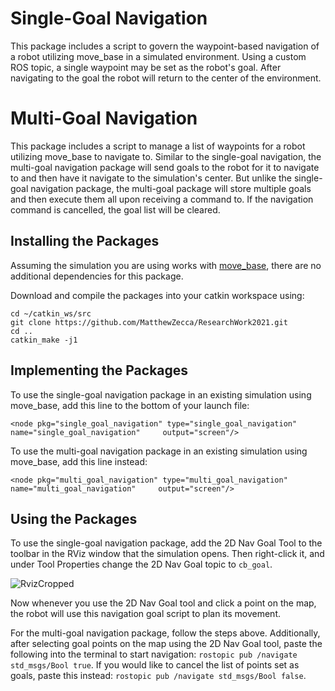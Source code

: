 # Single-Goal Navigation
This package includes a script to govern the waypoint-based navigation of a robot utilizing move_base in a simulated environment. Using a custom ROS topic, a single waypoint may be set as the robot's goal. After navigating to the goal the robot will return to the center of the environment.

# Multi-Goal Navigation
This package includes a script to manage a list of waypoints for a robot utilizing move_base to navigate to. Similar to the single-goal navigation, the multi-goal navigation package will send goals to the robot for it to navigate to and then have it navigate to the simulation's center. But unlike the single-goal navigation package, the multi-goal package will store multiple goals and then execute them all upon receiving a command to. If the navigation command is cancelled, the goal list will be cleared.

## Installing the Packages
Assuming the simulation you are using works with [move_base](http://wiki.ros.org/move_base), there are no additional dependencies for this package.

Download and compile the packages into your catkin workspace using:
```
cd ~/catkin_ws/src
git clone https://github.com/MatthewZecca/ResearchWork2021.git
cd ..
catkin_make -j1
```

## Implementing the Packages
To use the single-goal navigation package in an existing simulation using move_base, add this line to the bottom of your launch file:
```
<node pkg="single_goal_navigation" type="single_goal_navigation"     name="single_goal_navigation"     output="screen"/>
```

To use the multi-goal navigation package in an existing simulation using move_base, add this line instead:
```
<node pkg="multi_goal_navigation" type="multi_goal_navigation"     name="multi_goal_navigation"     output="screen"/>
```

## Using the Packages
To use the single-goal navigation package, add the 2D Nav Goal Tool to the toolbar in the RViz window that the simulation opens. Then right-click it, and under Tool Properties change the 2D Nav Goal topic to ```cb_goal```.

![RvizCropped](https://user-images.githubusercontent.com/87440798/127158090-dcb79164-e79b-40b2-871d-54c33dce0808.png)

Now whenever you use the 2D Nav Goal tool and click a point on the map, the robot will use this navigation goal script to plan its movement.


For the multi-goal navigation package, follow the steps above. Additionally, after selecting goal points on the map using the 2D Nav Goal tool, paste the following into the terminal to start navigation:
```rostopic pub /navigate std_msgs/Bool true```.
If you would like to cancel the list of points set as goals, paste this instead:
```rostopic pub /navigate std_msgs/Bool false```.
